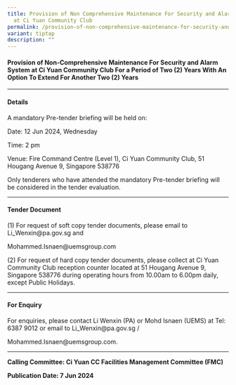 ```yaml
---
title: Provision of Non Comprehensive Maintenance For Security and Alarm System
  at Ci Yuan Community Club
permalink: /provision-of-non-comprehensive-maintenance-for-security-and-alarm-system-at-ci-yuan-community-club/
variant: tiptap
description: ""
---
```

<h4>Provision of Non-Comprehensive Maintenance For Security and Alarm System at Ci Yuan Community Club For a Period of Two (2) Years With An Option To Extend For Another Two (2) Years</h4>
<hr>
<h4>Details</h4>
<p>A mandatory Pre-tender briefing will be held on:</p>
<p>Date: 12 Jun 2024, Wednesday</p>
<p>Time: 2 pm</p>
<p>Venue: Fire Command Centre (Level 1), Ci Yuan Community Club, 51 Hougang
Avenue 9, Singapore 538776</p>
<p>Only tenderers who have attended the mandatory Pre-tender briefing will
be considered in the tender evaluation.</p>
<hr>
<h4>Tender Document</h4>
<p>(1) For request of soft copy tender documents, please email to <a rel="noopener noreferrer nofollow" target="_blank">Li_Wenxin@pa.gov.sg</a> and</p>
<p><a rel="noopener noreferrer nofollow" target="_blank">Mohammed.Isnaen@uemsgroup.com</a>
</p>
<p>(2) For request of hard copy tender documents, please collect at Ci Yuan
Community Club reception counter located at 51 Hougang Avenue 9, Singapore
538776 during operating hours from 10.00am to 6.00pm daily, except Public
Holidays.</p>
<hr>
<h4>For Enquiry</h4>
<p>For enquiries, please contact Li Wenxin (PA) or Mohd Isnaen (UEMS) at
Tel: 6387 9012 or email to <a rel="noopener noreferrer nofollow" target="_blank">Li_Wenxin@pa.gov.sg</a> /</p>
<p><a rel="noopener noreferrer nofollow" target="_blank">Mohammed.Isnaen@uemsgroup.com</a>.</p>
<hr>
<p><strong>Calling Committee: Ci Yuan CC Facilities Management Committee (FMC)</strong>
</p>
<p><strong>Publication Date: 7 Jun 2024</strong>
</p>
<p></p>